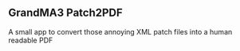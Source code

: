 ## GrandMA3 Patch2PDF

A small app to convert those annoying XML patch files into a human readable PDF 

